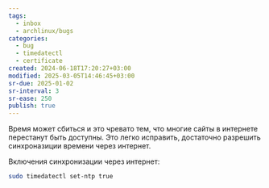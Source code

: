 ```yaml
---
tags:
  - inbox
  - archlinux/bugs
categories:
  - bug
  - timedatectl
  - certificate
created: 2024-06-18T17:20:27+03:00
modified: 2025-03-05T14:46:45+03:00
sr-due: 2025-01-02
sr-interval: 3
sr-ease: 250
publish: true
---
```

Время может сбиться и это чревато тем, что многие сайты в интернете перестанут быть доступны. Это легко исправить, достаточно разрешить синхроназиции времени через интернет.

Включения синхронизации через интернет:

```sh
sudo timedatectl set-ntp true 
```